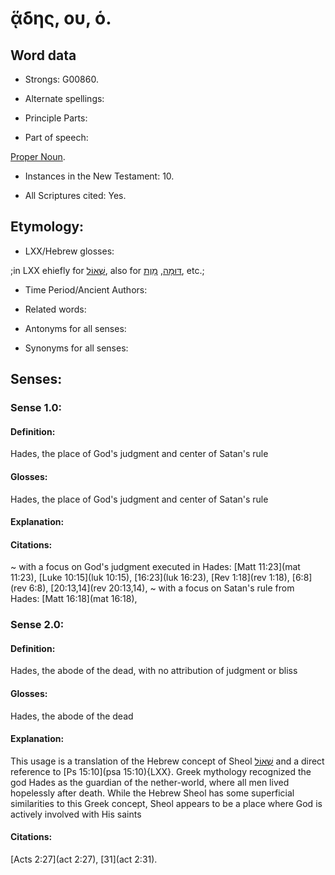 # ᾅδης, ου, ὁ.

<!-- Status: S2=NeedsReview -->
<!-- Lexica used for edits: BDAG LN FFM BN LSJM MM   -->

## Word data

* Strongs: G00860.

* Alternate spellings:



* Principle Parts: 


* Part of speech: 

[Proper Noun](http://ugg.readthedocs.io/en/latest/proper_noun.html).

* Instances in the New Testament: 10.

* All Scriptures cited: Yes.

## Etymology: 


* LXX/Hebrew glosses: 

;in LXX ehiefly for [שְׁאוֹל](//en-uhl/H7585), also for [דּוּמָה](//en-uhl/H1745), [מָוֶת](//en-uhl/H4194), etc.;

* Time Period/Ancient Authors: 


* Related words: 

* Antonyms for all senses:

* Synonyms for all senses: 


## Senses: 

### Sense  1.0: 

#### Definition: 

Hades, the place of God's judgment and center of Satan's rule

#### Glosses: 

Hades, the place of God's judgment and center of Satan's rule

#### Explanation: 


#### Citations: 

~ with a focus on God's judgment executed in Hades: [Matt 11:23](mat 11:23), [Luke 10:15](luk 10:15), [16:23](luk 16:23), [Rev 1:18](rev 1:18), [6:8](rev 6:8), [20:13,14](rev 20:13,14),
~ with a focus on Satan's rule from Hades: [Matt 16:18](mat 16:18),

### Sense  2.0: 

#### Definition: 

Hades, the abode of the dead, with no attribution of judgment or bliss

#### Glosses: 

Hades, the abode of the dead

#### Explanation: 

This usage is a translation of the Hebrew concept of Sheol [שְׁאוֹל](//en-uhl/H75850) and a direct reference to [Ps 15:10](psa 15:10){LXX}.
Greek mythology recognized the god Hades as the guardian of the nether-world, where all men lived hopelessly after death. While the Hebrew Sheol has some superficial similarities to this Greek concept, Sheol appears to be a place where God is actively involved with His saints

#### Citations: 

[Acts 2:27](act 2:27), [31](act 2:31).

